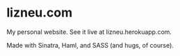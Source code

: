 lizneu.com
==========

My personal website. See it live at lizneu.herokuapp.com.

Made with Sinatra, Haml, and SASS (and hugs, of course).
